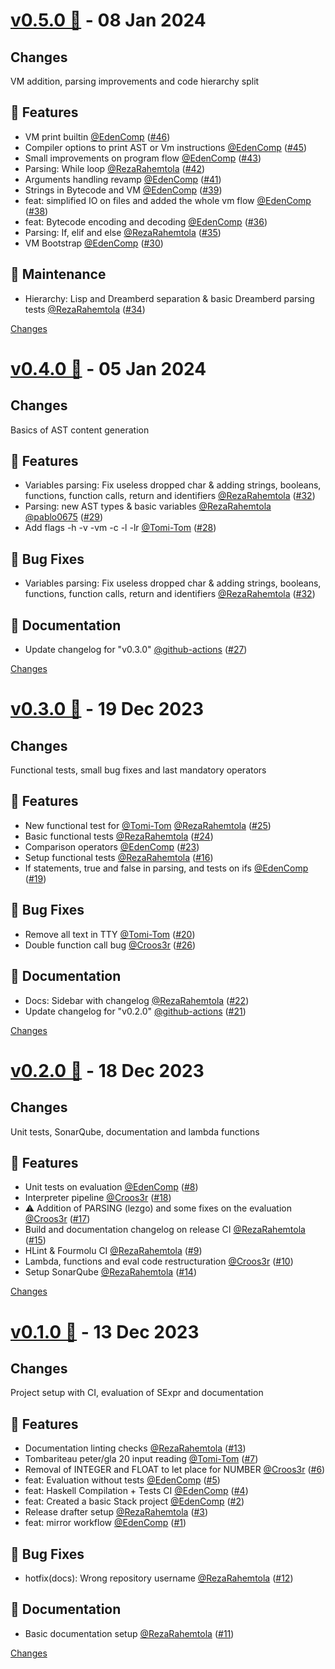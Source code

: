 <a name="v0.5.0"></a>
# [v0.5.0 🌈](https://github.com/EdenComp/GLaDOS/releases/tag/v0.5.0) - 08 Jan 2024

## Changes

VM addition, parsing improvements and code hierarchy split

## 🚀 Features

- VM print builtin [@EdenComp](https://github.com/EdenComp) ([#46](https://github.com/EdenComp/GLaDOS/issues/46))
- Compiler options to print AST or Vm instructions [@EdenComp](https://github.com/EdenComp) ([#45](https://github.com/EdenComp/GLaDOS/issues/45))
- Small improvements on program flow [@EdenComp](https://github.com/EdenComp) ([#43](https://github.com/EdenComp/GLaDOS/issues/43))
- Parsing: While loop [@RezaRahemtola](https://github.com/RezaRahemtola) ([#42](https://github.com/EdenComp/GLaDOS/issues/42))
- Arguments handling revamp [@EdenComp](https://github.com/EdenComp) ([#41](https://github.com/EdenComp/GLaDOS/issues/41))
- Strings in Bytecode and VM [@EdenComp](https://github.com/EdenComp) ([#39](https://github.com/EdenComp/GLaDOS/issues/39))
- feat: simplified IO on files and added the whole vm flow [@EdenComp](https://github.com/EdenComp) ([#38](https://github.com/EdenComp/GLaDOS/issues/38))
- feat: Bytecode encoding and decoding [@EdenComp](https://github.com/EdenComp) ([#36](https://github.com/EdenComp/GLaDOS/issues/36))
- Parsing: If, elif and else [@RezaRahemtola](https://github.com/RezaRahemtola) ([#35](https://github.com/EdenComp/GLaDOS/issues/35))
- VM Bootstrap [@EdenComp](https://github.com/EdenComp) ([#30](https://github.com/EdenComp/GLaDOS/issues/30))

## 🧰 Maintenance

- Hierarchy: Lisp and Dreamberd separation \& basic Dreamberd parsing tests [@RezaRahemtola](https://github.com/RezaRahemtola) ([#34](https://github.com/EdenComp/GLaDOS/issues/34))


[Changes][v0.5.0]


<a name="v0.4.0"></a>
# [v0.4.0 🌈](https://github.com/EdenComp/GLaDOS/releases/tag/v0.4.0) - 05 Jan 2024

## Changes

Basics of AST content generation

## 🚀 Features

- Variables parsing: Fix useless dropped char \& adding strings, booleans, functions, function calls, return and identifiers [@RezaRahemtola](https://github.com/RezaRahemtola) ([#32](https://github.com/EdenComp/GLaDOS/issues/32))
- Parsing: new AST types \& basic variables [@RezaRahemtola](https://github.com/RezaRahemtola) [@pablo0675](https://github.com/pablo0675)  ([#29](https://github.com/EdenComp/GLaDOS/issues/29))
- Add flags -h -v -vm -c -l -lr [@Tomi-Tom](https://github.com/Tomi-Tom) ([#28](https://github.com/EdenComp/GLaDOS/issues/28))

## 🐛 Bug Fixes

- Variables parsing: Fix useless dropped char \& adding strings, booleans, functions, function calls, return and identifiers [@RezaRahemtola](https://github.com/RezaRahemtola) ([#32](https://github.com/EdenComp/GLaDOS/issues/32))

## 📄 Documentation

- Update changelog for "v0.3.0" [@github-actions](https://github.com/github-actions) ([#27](https://github.com/EdenComp/GLaDOS/issues/27))


[Changes][v0.4.0]


<a name="v0.3.0"></a>
# [v0.3.0 🌈](https://github.com/EdenComp/GLaDOS/releases/tag/v0.3.0) - 19 Dec 2023

## Changes

Functional tests, small bug fixes and last mandatory operators

## 🚀 Features

- New functional test for [@Tomi-Tom](https://github.com/Tomi-Tom) [@RezaRahemtola](https://github.com/RezaRahemtola) ([#25](https://github.com/EdenComp/GLaDOS/issues/25))
- Basic functional tests [@RezaRahemtola](https://github.com/RezaRahemtola) ([#24](https://github.com/EdenComp/GLaDOS/issues/24))
- Comparison operators [@EdenComp](https://github.com/EdenComp) ([#23](https://github.com/EdenComp/GLaDOS/issues/23))
- Setup functional tests [@RezaRahemtola](https://github.com/RezaRahemtola) ([#16](https://github.com/EdenComp/GLaDOS/issues/16))
- If statements, true and false in parsing, and tests on ifs [@EdenComp](https://github.com/EdenComp) ([#19](https://github.com/EdenComp/GLaDOS/issues/19))

## 🐛 Bug Fixes

- Remove all text in TTY [@Tomi-Tom](https://github.com/Tomi-Tom) ([#20](https://github.com/EdenComp/GLaDOS/issues/20))
- Double function call bug [@Croos3r](https://github.com/Croos3r) ([#26](https://github.com/EdenComp/GLaDOS/issues/26))

## 📄 Documentation

- Docs: Sidebar with changelog [@RezaRahemtola](https://github.com/RezaRahemtola) ([#22](https://github.com/EdenComp/GLaDOS/issues/22))
- Update changelog for "v0.2.0" [@github-actions](https://github.com/github-actions) ([#21](https://github.com/EdenComp/GLaDOS/issues/21))


[Changes][v0.3.0]


<a name="v0.2.0"></a>
# [v0.2.0 🌈](https://github.com/EdenComp/GLaDOS/releases/tag/v0.2.0) - 18 Dec 2023

## Changes

Unit tests, SonarQube, documentation and lambda functions

## 🚀 Features
- Unit tests on evaluation [@EdenComp](https://github.com/EdenComp) ([#8](https://github.com/EdenComp/GLaDOS/issues/8))
- Interpreter pipeline [@Croos3r](https://github.com/Croos3r) ([#18](https://github.com/EdenComp/GLaDOS/issues/18))
- :warning: Addition of PARSING (lezgo) and some fixes on the evaluation [@Croos3r](https://github.com/Croos3r) ([#17](https://github.com/EdenComp/GLaDOS/issues/17))
- Build and documentation changelog on release CI [@RezaRahemtola](https://github.com/RezaRahemtola) ([#15](https://github.com/EdenComp/GLaDOS/issues/15))
- HLint \& Fourmolu CI [@RezaRahemtola](https://github.com/RezaRahemtola) ([#9](https://github.com/EdenComp/GLaDOS/issues/9))
- Lambda, functions and eval code restructuration [@Croos3r](https://github.com/Croos3r) ([#10](https://github.com/EdenComp/GLaDOS/issues/10))
- Setup SonarQube [@RezaRahemtola](https://github.com/RezaRahemtola) ([#14](https://github.com/EdenComp/GLaDOS/issues/14))


[Changes][v0.2.0]


<a name="v0.1.0"></a>
# [v0.1.0 🌈](https://github.com/EdenComp/GLaDOS/releases/tag/v0.1.0) - 13 Dec 2023

## Changes

Project setup with CI, evaluation of SExpr and documentation

## 🚀 Features

- Documentation linting checks [@RezaRahemtola](https://github.com/RezaRahemtola) ([#13](https://github.com/EdenComp/GLaDOS/issues/13))
- Tombariteau peter/gla 20 input reading [@Tomi-Tom](https://github.com/Tomi-Tom) ([#7](https://github.com/EdenComp/GLaDOS/issues/7))
- Removal of INTEGER and FLOAT to let place for NUMBER [@Croos3r](https://github.com/Croos3r) ([#6](https://github.com/EdenComp/GLaDOS/issues/6))
- feat: Evaluation without tests [@EdenComp](https://github.com/EdenComp) ([#5](https://github.com/EdenComp/GLaDOS/issues/5))
- feat: Haskell Compilation + Tests CI [@EdenComp](https://github.com/EdenComp) ([#4](https://github.com/EdenComp/GLaDOS/issues/4))
- feat: Created a basic Stack project [@EdenComp](https://github.com/EdenComp) ([#2](https://github.com/EdenComp/GLaDOS/issues/2))
- Release drafter setup [@RezaRahemtola](https://github.com/RezaRahemtola) ([#3](https://github.com/EdenComp/GLaDOS/issues/3))
- feat: mirror workflow [@EdenComp](https://github.com/EdenComp) ([#1](https://github.com/EdenComp/GLaDOS/issues/1))

## 🐛 Bug Fixes

- hotfix(docs): Wrong repository username [@RezaRahemtola](https://github.com/RezaRahemtola) ([#12](https://github.com/EdenComp/GLaDOS/issues/12))

## 📄 Documentation

- Basic documentation setup [@RezaRahemtola](https://github.com/RezaRahemtola) ([#11](https://github.com/EdenComp/GLaDOS/issues/11))


[Changes][v0.1.0]


[v0.5.0]: https://github.com/EdenComp/GLaDOS/compare/v0.4.0...v0.5.0
[v0.4.0]: https://github.com/EdenComp/GLaDOS/compare/v0.3.0...v0.4.0
[v0.3.0]: https://github.com/EdenComp/GLaDOS/compare/v0.2.0...v0.3.0
[v0.2.0]: https://github.com/EdenComp/GLaDOS/compare/v0.1.0...v0.2.0
[v0.1.0]: https://github.com/EdenComp/GLaDOS/tree/v0.1.0

<!-- Generated by https://github.com/rhysd/changelog-from-release v3.7.1 -->
